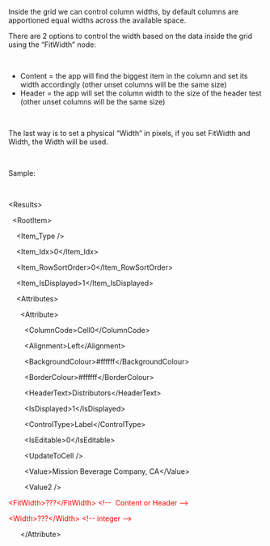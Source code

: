<p>Inside the grid we can control column widths, by default columns are apportioned equal widths across the available space.</p>
<p>There are 2 options to control the width based on the data inside the grid using the &ldquo;FitWidth&rdquo; node:</p>
<p>&nbsp;</p>
<ul style="list-style-type: disc;">
    <li>Content = the app will find the biggest item in the column and set its width accordingly (other unset columns will be the same size)</li>
    <li>Header = the app will set the column width to the size of the header test (other unset columns will be the same size)</li>
</ul>
<p>&nbsp;</p>
<p>The last way is to set a physical &ldquo;Width&rdquo; in pixels, if you set FitWidth and Width, the Width will be used.</p>
<p>&nbsp;</p>
<p>Sample:</p>
<p>&nbsp;</p>
<p>&lt;Results&gt;</p>
<p><span>&nbsp;</span><span>&nbsp;</span>&lt;RootItem&gt;</p>
<p><span>&nbsp;&nbsp;&nbsp; </span>&lt;Item_Type /&gt;</p>
<p><span>&nbsp;&nbsp;&nbsp; </span>&lt;Item_Idx&gt;0&lt;/Item_Idx&gt;</p>
<p><span>&nbsp;&nbsp;&nbsp; </span>&lt;Item_RowSortOrder&gt;0&lt;/Item_RowSortOrder&gt;</p>
<p><span>&nbsp;&nbsp;&nbsp; </span>&lt;Item_IsDisplayed&gt;1&lt;/Item_IsDisplayed&gt;</p>
<p><span>&nbsp;&nbsp;&nbsp; </span>&lt;Attributes&gt;</p>
<p><span>&nbsp;&nbsp;&nbsp;&nbsp;&nbsp; </span>&lt;Attribute&gt;</p>
<p><span>&nbsp;&nbsp;&nbsp;&nbsp;&nbsp;&nbsp;&nbsp; </span>&lt;ColumnCode&gt;Cell0&lt;/ColumnCode&gt;</p>
<p><span>&nbsp;&nbsp;&nbsp;&nbsp;&nbsp;&nbsp;&nbsp; </span>&lt;Alignment&gt;Left&lt;/Alignment&gt;</p>
<p><span>&nbsp;&nbsp;&nbsp;&nbsp;&nbsp;&nbsp;&nbsp; </span>&lt;BackgroundColour&gt;#ffffff&lt;/BackgroundColour&gt;</p>
<p><span>&nbsp;&nbsp;&nbsp;&nbsp;&nbsp;&nbsp;&nbsp; </span>&lt;BorderColour&gt;#ffffff&lt;/BorderColour&gt;</p>
<p><span>&nbsp;&nbsp;&nbsp;&nbsp;&nbsp;&nbsp;&nbsp; </span>&lt;HeaderText&gt;Distributors&lt;/HeaderText&gt;</p>
<p><span>&nbsp;&nbsp;&nbsp;&nbsp;&nbsp;&nbsp;&nbsp; </span>&lt;IsDisplayed&gt;1&lt;/IsDisplayed&gt;</p>
<p><span>&nbsp;&nbsp;&nbsp;&nbsp;&nbsp;&nbsp;&nbsp; </span>&lt;ControlType&gt;Label&lt;/ControlType&gt;</p>
<p><span>&nbsp;&nbsp;&nbsp;&nbsp;&nbsp;&nbsp;&nbsp; </span>&lt;IsEditable&gt;0&lt;/IsEditable&gt;</p>
<p><span>&nbsp;&nbsp;&nbsp;&nbsp;&nbsp;&nbsp;&nbsp; </span>&lt;UpdateToCell /&gt;</p>
<p><span>&nbsp;&nbsp;&nbsp;&nbsp;&nbsp;&nbsp;&nbsp; </span>&lt;Value&gt;Mission Beverage Company, CA&lt;/Value&gt;</p>
<p><span>&nbsp;&nbsp;&nbsp;&nbsp;&nbsp;&nbsp;&nbsp; </span>&lt;Value2 /&gt;</p>
<p><span style="color: red;">&lt;FitWidth&gt;???&lt;/FitWidth&gt; &lt;!-- &nbsp;Content or Header --&gt;</span></p>
<p><span style="color: red;">&lt;Width&gt;???&lt;/Width&gt; &lt;!-- integer --&gt;</span></p>
<p><span>&nbsp;&nbsp;&nbsp;&nbsp;&nbsp; </span>&lt;/Attribute&gt;</p>